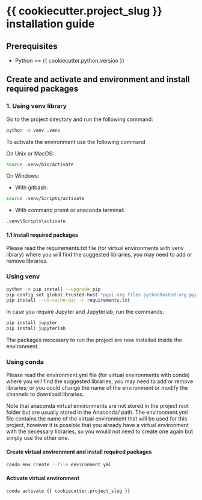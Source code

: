 # {{ cookiecutter.project_slug }} installation guide

## Prerequisites

- Python >= {{ cookiecutter.python_version }}

## Create and activate and environment and install required packages

### 1. Using venv library
Go to the project directory and run the following command:

```bash
python -m venv .venv
```

To activate the environment use the following command

On Unix or MacOS:

```bash
source .venv/bin/activate
```

On Windows:

- With gitbash:
```bash
source .venv/Scripts/activate
```
- With command promt or anaconda terminal:
```bash
.venv\Scripts\activate
```

#### 1.1 Install required packages

Please read the requirements.txt file (for virtual environments with venv library) where you will find the suggested libraries, you may need to add or remove libraries.

### Using venv
```bash
python -m pip install --upgrade pip
pip config set global.trusted-host "pypi.org files pythonhosted.org pypi.python.org"
pip install --no-cache-dir -r requirements.txt
```

In case you require Jupyter and Jupyterlab, run the commands:

```bash
pip install jupyter
pip install jupyterlab
```

The packages necessary to run the project are now installed inside the environment.

### Using conda

Please read the environment.yml file (for virtual environments with conda) where you will find the suggested libraries, you may need to add or remove libraries; or you could change the name of the environment or modify the channels to download libraries.

Note that anaconda virtual environments are not stored in the project root folder but are usually stored in the Anaconda/ path. The environment.yml file contains the name of the virtual environment that will be used for this project, however it is possible that you already have a virtual environment with the necessary libraries, so you would not need to create one again but simply use the other one.

#### Create virtual environment and install required packages 

```bash
conda env create --file environment.yml
```

#### Activate virtual environment

```bash
conda activate {{ cookiecutter.project_slug }}
```